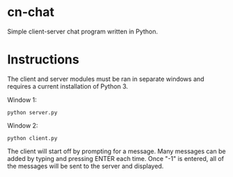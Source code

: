 # cn-chat
Simple client-server chat program written in Python.

# Instructions
The client and server modules must be ran in separate windows and requires
a current installation of Python 3.

Window 1:

    python server.py

Window 2:

    python client.py

The client will start off by prompting for a message. Many messages can be added by typing and pressing ENTER
each time. Once "-1" is entered, all of the messages will be sent to the server and displayed.
